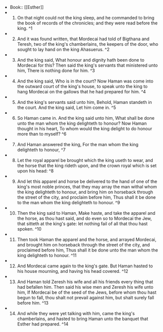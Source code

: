 - Book:: [[Esther]]
- 1. On that night could not the king sleep, and he commanded to bring the book of records of the chronicles; and they were read before the king. ^1
- 2. And it was found written, that Mordecai had told of Bigthana and Teresh, two of the king's chamberlains, the keepers of the door, who sought to lay hand on the king Ahasuerus. ^2
- 3. And the king said, What honour and dignity hath been done to Mordecai for this? Then said the king's servants that ministered unto him, There is nothing done for him. ^3
- 4. And the king said, Who is in the court? Now Haman was come into the outward court of the king's house, to speak unto the king to hang Mordecai on the gallows that he had prepared for him. ^4
- 5. And the king's servants said unto him, Behold, Haman standeth in the court. And the king said, Let him come in. ^5
- 6. So Haman came in. And the king said unto him, What shall be done unto the man whom the king delighteth to honour? Now Haman thought in his heart, To whom would the king delight to do honour more than to myself? ^6
- 7. And Haman answered the king, For the man whom the king delighteth to honour, ^7
- 8. Let the royal apparel be brought which the king useth to wear, and the horse that the king rideth upon, and the crown royal which is set upon his head: ^8
- 9. And let this apparel and horse be delivered to the hand of one of the king's most noble princes, that they may array the man withal whom the king delighteth to honour, and bring him on horseback through the street of the city, and proclaim before him, Thus shall it be done to the man whom the king delighteth to honour. ^9
- 10. Then the king said to Haman, Make haste, and take the apparel and the horse, as thou hast said, and do even so to Mordecai the Jew, that sitteth at the king's gate: let nothing fail of all that thou hast spoken. ^10
- 11. Then took Haman the apparel and the horse, and arrayed Mordecai, and brought him on horseback through the street of the city, and proclaimed before him, Thus shall it be done unto the man whom the king delighteth to honour. ^11
- 12. And Mordecai came again to the king's gate. But Haman hasted to his house mourning, and having his head covered. ^12
- 13. And Haman told Zeresh his wife and all his friends every thing that had befallen him. Then said his wise men and Zeresh his wife unto him, If Mordecai be of the seed of the Jews, before whom thou hast begun to fall, thou shalt not prevail against him, but shalt surely fall before him. ^13
- 14. And while they were yet talking with him, came the king's chamberlains, and hasted to bring Haman unto the banquet that Esther had prepared. ^14

